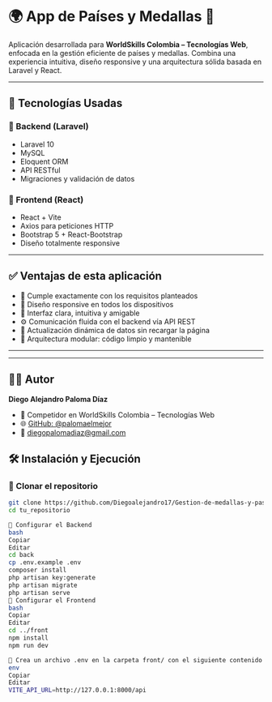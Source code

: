 # 🌍 App de Países y Medallas 🏅

Aplicación desarrollada para **WorldSkills Colombia – Tecnologías Web**, enfocada en la gestión eficiente de países y medallas. Combina una experiencia intuitiva, diseño responsive y una arquitectura sólida basada en Laravel y React.

---

## 🚀 Tecnologías Usadas

### 🔧 Backend (Laravel)

- Laravel 10
- MySQL
- Eloquent ORM
- API RESTful
- Migraciones y validación de datos

### 🎨 Frontend (React)

- React + Vite
- Axios para peticiones HTTP
- Bootstrap 5 + React-Bootstrap
- Diseño totalmente responsive

---

## ✅ Ventajas de esta aplicación

- 🎯 Cumple exactamente con los requisitos planteados
- 📱 Diseño responsive en todos los dispositivos
- 🧠 Interfaz clara, intuitiva y amigable
- ⚙️ Comunicación fluida con el backend vía API REST
- 🔄 Actualización dinámica de datos sin recargar la página
- 🧩 Arquitectura modular: código limpio y mantenible

---

---

## 👨‍💻 Autor

**Diego Alejandro Paloma Díaz**

- 💼 Competidor en WorldSkills Colombia – Tecnologías Web
- 🌐 [GitHub: @palomaelmejor](https://github.com/palomaelmejor)
- 📧 diegopalomadiaz@gmail.com 


## 🛠️ Instalación y Ejecución

### 🔹 Clonar el repositorio

```bash
git clone https://github.com/Diegoalejandro17/Gestion-de-medallas-y-pasies
cd tu_repositorio

🔹 Configurar el Backend
bash
Copiar
Editar
cd back
cp .env.example .env
composer install
php artisan key:generate
php artisan migrate
php artisan serve
🔹 Configurar el Frontend
bash
Copiar
Editar
cd ../front
npm install
npm run dev

🔹 Crea un archivo .env en la carpeta front/ con el siguiente contenido:
env
Copiar
Editar
VITE_API_URL=http://127.0.0.1:8000/api


